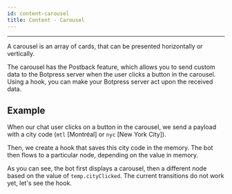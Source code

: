 ```yaml
---
id: content-carousel
title: Content - Carousel
---
```


---

A carousel is an array of cards, that can be presented horizontally or vertically.

The carousel has the Postback feature, which allows you to send custom data to the Botpress server when the user clicks a button in the carousel. Using a hook, you can make your Botpress server act upon the received data.

## Example

When our chat user clicks on a button in the carousel, we send a payload with a city code (`mtl` [Montréal] or `nyc` [New York City]).

Then, we create a hook that saves this city code in the memory. The bot then flows to a particular node, depending on the value in memory.

As you can see, the bot first displays a carousel, then a different node based on the value of `temp.cityClicked`. The current transitions do not work yet, let's see the hook.

